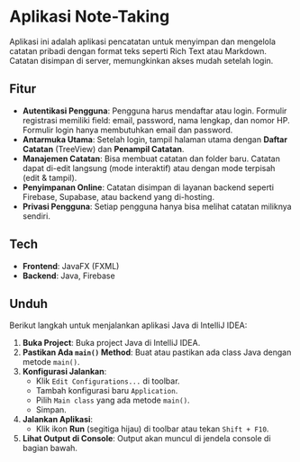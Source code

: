 # Aplikasi Note-Taking

Aplikasi ini adalah aplikasi pencatatan untuk menyimpan dan mengelola catatan pribadi dengan format teks seperti Rich Text atau Markdown. Catatan disimpan di server, memungkinkan akses mudah setelah login.

## Fitur

- **Autentikasi Pengguna**: Pengguna harus mendaftar atau login. Formulir registrasi memiliki field: email, password, nama lengkap, dan nomor HP. Formulir login hanya membutuhkan email dan password.
- **Antarmuka Utama**: Setelah login, tampil halaman utama dengan **Daftar Catatan** (TreeView) dan **Penampil Catatan**.
- **Manajemen Catatan**: Bisa membuat catatan dan folder baru. Catatan dapat di-edit langsung (mode interaktif) atau dengan mode terpisah (edit & tampil).
- **Penyimpanan Online**: Catatan disimpan di layanan backend seperti Firebase, Supabase, atau backend yang di-hosting.
- **Privasi Pengguna**: Setiap pengguna hanya bisa melihat catatan miliknya sendiri.

## Tech

- **Frontend**: JavaFX (FXML)
- **Backend**: Java, Firebase

## Unduh

Berikut langkah untuk menjalankan aplikasi Java di IntelliJ IDEA:

1. **Buka Project**: Buka project Java di IntelliJ IDEA.
2. **Pastikan Ada `main()` Method**: Buat atau pastikan ada class Java dengan metode `main()`. 
3. **Konfigurasi Jalankan**:
   - Klik `Edit Configurations...` di toolbar.
   - Tambah konfigurasi baru `Application`.
   - Pilih `Main class` yang ada metode `main()`.
   - Simpan.
4. **Jalankan Aplikasi**:
   - Klik ikon **Run** (segitiga hijau) di toolbar atau tekan `Shift + F10`.
5. **Lihat Output di Console**: Output akan muncul di jendela console di bagian bawah.
